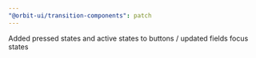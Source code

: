 ```yaml
---
"@orbit-ui/transition-components": patch
---
```


Added pressed states and active states to buttons / updated fields focus states
